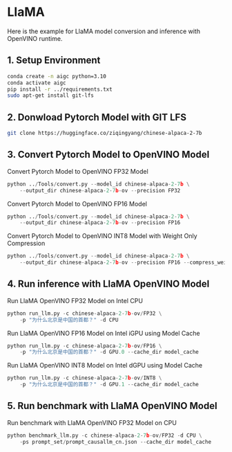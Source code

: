 # LlaMA
Here is the example for LlaMA model conversion and inference with OpenVINO runtime.

## 1. Setup Environment
```bash
conda create -n aigc python=3.10
conda activate aigc
pip install -r ../requirements.txt
sudo apt-get install git-lfs
```
## 2. Donwload Pytorch Model with GIT LFS
```bash
git clone https://huggingface.co/ziqingyang/chinese-alpaca-2-7b
```

## 3. Convert Pytorch Model to OpenVINO Model
Convert Pytorch Model to OpenVINO FP32 Model
```python
python ../Tools/convert.py --model_id chinese-alpaca-2-7b \
    --output_dir chinese-alpaca-2-7b-ov --precision FP32
```
Convert Pytorch Model to OpenVINO FP16 Model
```python
python ../Tools/convert.py --model_id chinese-alpaca-2-7b \
    --output_dir chinese-alpaca-2-7b-ov --precision FP16
```
Convert Pytorch Model to OpenVINO INT8 Model with Weight Only Compression
```python
python ../Tools/convert.py --model_id chinese-alpaca-2-7b \
    --output_dir chinese-alpaca-2-7b-ov --precision FP16 --compress_weights
```

## 4. Run inference with LlaMA OpenVINO Model
Run LlaMA OpenVINO FP32 Model on Intel CPU
```python
python run_llm.py -c chinese-alpaca-2-7b-ov/FP32 \
    -p "为什么北京是中国的首都？" -d CPU
```
Run LlaMA OpenVINO FP16 Model on Intel iGPU using Model Cache
```python
python run_llm.py -c chinese-alpaca-2-7b-ov/FP16 \
    -p "为什么北京是中国的首都？" -d GPU.0 --cache_dir model_cache
```
Run LlaMA OpenVINO INT8 Model on Intel dGPU using Model Cache
```python
python run_llm.py -c chinese-alpaca-2-7b-ov/INT8 \
    -p "为什么北京是中国的首都？" -d GPU.1 --cache_dir model_cache
```

## 5. Run benchmark with LlaMA OpenVINO Model
Run benchmark with LlaMA OpenVINO FP32 Model on CPU
```python
python benchmark_llm.py -c chinese-alpaca-2-7b-ov/FP32 -d CPU \
    -ps prompt_set/prompt_causallm_cn.json --cache_dir model_cache
```

